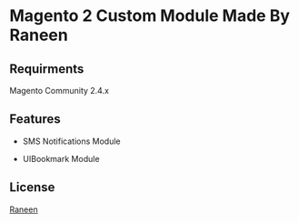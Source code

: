 # Magento 2 Custom Module Made By Raneen

## Requirments

Magento Community 2.4.x

## Features


- SMS Notifications Module

- UIBookmark Module

## License

[Raneen](https://https://www.raneen.com/)
